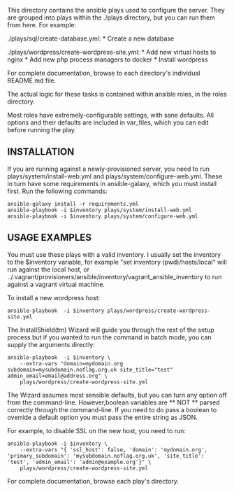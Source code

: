 This directory contains the ansible plays used to configure the server. They are grouped into plays within the ./plays directory, but you can run them from here. For example:

./plays/sql/create-database.yml:
	* Create a new database

./plays/wordpress/create-wordpress-site.yml:
	* Add new virtual hosts to nginx
	* Add new php process managers to docker
	* Install wordpress

For complete documentation, browse to each directory's individual README.md file.

The actual logic for these tasks is contained within ansible roles, in the roles directory.

Most roles have extremely-configurable settings, with sane defaults. All options and their defaults are included in var_files, which you can edit before running the play.

## INSTALLATION

If you are running against a newly-provisioned server, you need to run plays/system/install-web.yml and plays/system/configure-web.yml. These in turn have some requirements in ansible-galaxy, which you must install first. Run the following commands:

	ansible-galaxy install -r requirements.yml
	ansible-playbook -i $inventory plays/system/install-web.yml
	ansible-playbook -i $inventory plays/system/configure-web.yml

## USAGE EXAMPLES

You must use these plays with a valid inventory. I usually set the inventory to the $inventory variable, for example "set inventory (pwd)/hosts/local" will run against the local host, or ../.vagrant/provisioners/ansible/inventory/vagrant_ansible_inventory to run against a vagrant virtual machine.

To install a new wordpress host:

	ansible-playbook  -i $inventory plays/wordpress/create-wordpress-site.yml

The InstallShield(tm) Wizard will guide you through the rest of the setup process but if you wanted to run the command in batch mode, you can supply the arguments directly:

	ansible-playbook  -i $inventory \
		--extra-vars "domain=mydomain.org subdomain=mysubdomain.noflag.org.uk site_title="test" admin_email=email@address.org" \
		plays/wordpress/create-wordpress-site.yml

The Wizard assumes most sensible defaults, but you can turn any option off from the command-line. However,boolean variables are ** NOT ** parsed correctly through the command-line. If you need to do pass a boolean to override a default option you must pass the entire string as JSON.

For example, to disable SSL on the new host, you need to run:

	ansible-playbook -i $inventory \
 		--extra-vars "{ 'ssl_host': false, 'domain': 'mydomain.org', 'primary_subdomain': 'mysubdomain.noflag.org.uk', 'site_title': 'test', 'admin_email': 'admin@example.org'}" \
 		plays/wordpress/create-wordpress-site.yml

For complete documentation, browse each play's directory.